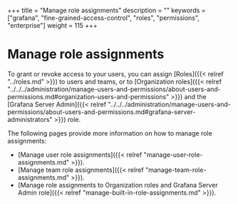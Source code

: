 +++
title = "Manage role assignments"
description = ""
keywords = ["grafana", "fine-grained-access-control", "roles", "permissions", "enterprise"]
weight = 115
+++

# Manage role assignments

To grant or revoke access to your users, you can assign [Roles]({{< relref "../roles.md" >}}) to users and teams, or to [Organization roles]({{< relref "../../../administration/manage-users-and-permissions/about-users-and-permissions.md#organization-users-and-permissions" >}}) and the [Grafana Server Admin]({{< relref "../../../administration/manage-users-and-permissions/about-users-and-permissions.md#grafana-server-administrators" >}}) role.

The following pages provide more information on how to manage role assignments:

- [Manage user role assignments]({{< relref "manage-user-role-assignments.md" >}}).
- [Manage team role assignments]({{< relref "manage-team-role-assignments.md" >}}).
- [Manage role assignments to Organization roles and Grafana Server Admin role]({{< relref "manage-built-in-role-assignments.md" >}}).

